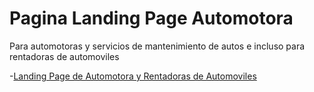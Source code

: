 # Pagina Landing Page Automotora 

Para automotoras y servicios de mantenimiento de autos e incluso para rentadoras de automoviles

-[Landing Page de Automotora y Rentadoras de Automoviles](https://Rigzert.github.io/autocarnegocios/automotora-website)